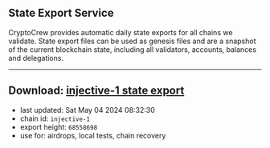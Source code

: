 ## State Export Service
CryptoCrew provides automatic daily state exports for all chains we validate. State export files can be used as genesis files and are a snapshot of the current blockchain state, including all validators, accounts, balances and delegations.

---
**Download: [injective-1 state export](https://dl-eu2.ccvalidators.com/SERVICE/injective/injective-1_export_68558698.json)**
---

- last updated: Sat May 04 2024 08:32:30
- chain id: `injective-1`
- export height: `68558698`
- use for: airdrops, local tests, chain recovery
